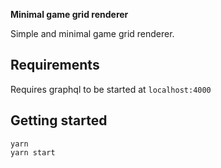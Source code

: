 <strong>Minimal game grid renderer</strong>

Simple and minimal game grid renderer.


## Requirements
Requires graphql to be started at `localhost:4000`


## Getting started

```
yarn
yarn start
```

